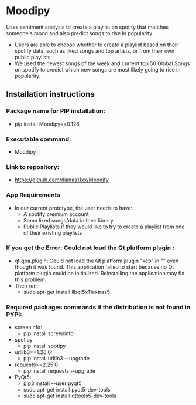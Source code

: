 # Moodipy
Uses sentiment analysis to create a playlist on spotify that matches someone's mood and also predict songs to rise in popularity.
* Users are able to choose whether to create a playlist based on their spotify data, such as liked songs and top artists, or from their own public playlists.
* We used the newest songs of the week and current top 50 Global Songs on spotify to predict which new songs are most likely going to rise in popularity.

## Installation instructions

### Package name for PIP installation:
* pip install Moodipy==0.126
### Executable command:
* Moodipy
### Link to repository:
* https://github.com/dianas11xx/Moodify

### App Requirements
* In our current prototype, the user needs to have:
  *  A spotify premium account 
  *  Some liked songs/data in their library
  *  Public Playlists if they would like to try to create a playlist from one of their existing playlists
### If you get the Error: Could not load the Qt platform plugin :
  * qt.qpa.plugin: Could not load the Qt platform plugin "xcb" in "" even though it was found.
This application failed to start because no Qt platform plugin could be initialized. Reinstalling the application may fix this problem.
* Then run: 
  * sudo apt-get install libqt5x11extras5

### Required packages commands if the distribution is not found in PYPI: 
* screeninfo:
  * pip install screeninfo
* spotipy
  * pip install spotipy
* urllib3==1.26.6:
  * pip install urllib3 --upgrade
* requests>=2.25.0
  *  pip install requests --upgrade
* PyQt5:
  * pip3 install --user pyqt5
  * sudo apt-get install pyqt5-dev-tools
  * sudo apt-get install qttools5-dev-tools



